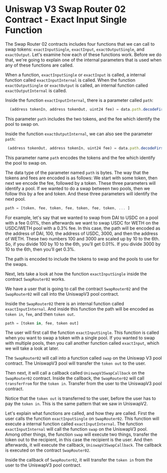 # Uniswap V3 Swap Router 02 Contract - Exact Input Single Function

The Swap Router 02 contracts includes four functions that we can call to swap tokens: `exactInputSingle`, `exactInput`, `exactOutputSingle`, and `exactOutput`. Let's examine how each of these functions work. Before we do that, we're going to explain one of the internal parameters that is used when any of these functions are called.

When a function, `exactInputSingle` or `exactInput` is called, a internal function called `exactInputInternal` is called. When the function `exactOutputSingle` or `exactOutput` is called, an internal function called `exactOutputInternal` is called.

Inside the function `exactInputInternal`, there is a parameter called `path`:
```javascript
  (address tokenIn, address tokenOut, uint24 fee) = data.path.decodeFirstPool(
```
This parameter `path` includes the two tokens, and the fee which identify the pool to swap on.

Inside the function `exactOutputInternal`, we can also see the parameter `path`:
```javascript
 (address tokenOut, address tokenIn, uint24 fee) = data.path.decodeFirstPool(
```
This parameter name `path` encodes the tokens and the fee which identify the pool to swap on.

The data type of the parameter named `path` is bytes. The way that the tokens and fees are encoded is as follows: We start with some token, then next we encode the fee, followed by a token. These three parameters will identify a pool. If we wanted to do a swap between two pools, then we follow this by a fee and token. And these three parameters will identify the next pool.
```javascript
path = [token, fee, token, fee, token, fee, token, ... ]
```
For example, let's say that we wanted to swap from DAI to USDC on a pool with a fee 0.01%, then afterwards we want to swap USDC for WETH on the USDC/WETH pool with a 0.3% fee. In this case, the path will be encoded as the address of DAI, 100, the address of USDC, 3000, and then the address of WETH. These two numbers 100 and 3000 are scaled up by 10 to the 6th. So, if you divide 100 by 10 to the 6th, you’ll get 0.01%. If you divide 3000 by 10 to the 6th, then you’ll get 0.3%.

The path is encoded to include the tokens to swap and the pools to use for the swaps.

Next, lets take a look at how the function `exactInputSingle` inside the contract `SwapRouter02` works.

We have a user that is going to call the contract `SwapRouter02` and the `SwapRouter02` will call into the UniswapV3 pool contract.

Inside the `SwapRouter02` there is an internal function called `exactInputInternal`. And inside this function the path will be encoded as `token in`, `fee`, and then `token out`.
```javascript
path = [token in, fee, token out]
```
The user will first call the function `exactInputSingle`. This function is called when you want to swap a token with a single pool. If you wanted to swap with multiple pools, then you call another function called `exactInput`, which we will take a look at later.

The `SwapRouter02` will call into a function called `swap` on the Uniswap V3 pool contract.
The UniswapV3 pool will transfer the `token out` to the user.

Then next, it will call a callback called `UniswapV3SwapCallback` on the `SwapRouter02` contract. Inside the callback, the `SwapRouter02` will call `transferFrom` for the `token in`. Transfer from the user to the UniswapV3 pool contract.

Notice that the `token out` is transferred to the user, before the user has to pay the `token in`. This is the same pattern that we saw in UniswapV2.

Let's explain what functions are called, and how they are called. First the user calls the function `exactInputSingle` on `SwapRouter02`. This function will execute a internal function called `exactInputInternal`. The function `exactInputInternal` will call the function `swap` on the UniswapV3 pool. Among other things, the function `swap` will execute two things, transfer the token out to the recipient, in this case the recipient is the user. And then afterwards, it will execute the callback, `UniswapV3SwapCallback`. The callback is executed on the contract `SwapRouter02`.

Inside the callback of `SwapRouter02`, it will transfer the `token in` from the user to the UniswapV3 pool contract.
